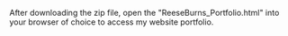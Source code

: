 After downloading the zip file, open the "ReeseBurns_Portfolio.html" into your browser of choice to access my website portfolio.
